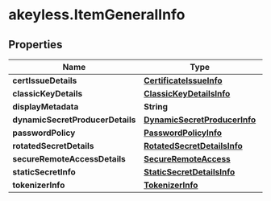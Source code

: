 # akeyless.ItemGeneralInfo

## Properties

Name | Type | Description | Notes
------------ | ------------- | ------------- | -------------
**certIssueDetails** | [**CertificateIssueInfo**](CertificateIssueInfo.md) |  | [optional] 
**classicKeyDetails** | [**ClassicKeyDetailsInfo**](ClassicKeyDetailsInfo.md) |  | [optional] 
**displayMetadata** | **String** |  | [optional] 
**dynamicSecretProducerDetails** | [**DynamicSecretProducerInfo**](DynamicSecretProducerInfo.md) |  | [optional] 
**passwordPolicy** | [**PasswordPolicyInfo**](PasswordPolicyInfo.md) |  | [optional] 
**rotatedSecretDetails** | [**RotatedSecretDetailsInfo**](RotatedSecretDetailsInfo.md) |  | [optional] 
**secureRemoteAccessDetails** | [**SecureRemoteAccess**](SecureRemoteAccess.md) |  | [optional] 
**staticSecretInfo** | [**StaticSecretDetailsInfo**](StaticSecretDetailsInfo.md) |  | [optional] 
**tokenizerInfo** | [**TokenizerInfo**](TokenizerInfo.md) |  | [optional] 


